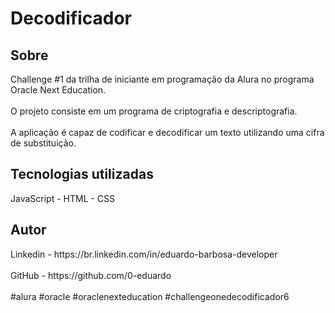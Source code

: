 <h1>Decodificador</h1>
<h2>Sobre</h2>
Challenge #1 da trilha de iniciante em programação da Alura no programa Oracle Next Education.<br></br>
O projeto consiste em um programa de criptografia e descriptografia.<br></br>
A aplicação é capaz de codificar e decodificar um texto utilizando uma cifra de substituição.

<h2>Tecnologias utilizadas</h2>
JavaScript - HTML - CSS

<h2>Autor</h2>
Linkedin - https://br.linkedin.com/in/eduardo-barbosa-developer <br></br>
GitHub - https://github.com/0-eduardo
<br></br>
#alura #oracle #oraclenexteducation #challengeonedecodificador6
